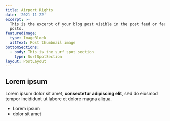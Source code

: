 ```yaml
---
title: Airport Rights
date: '2021-11-22'
excerpt: >-
  This is the excerpt of your blog post visible in the post feed or featured
  posts.
featuredImage:
  type: ImageBlock
  altText: Post thumbnail image
bottomSections:
  - body: This is the surf spot section
    type: SurfSpotSection
layout: PostLayout
---
```

## Lorem ipsum

Lorem ipsum dolor sit amet, **consectetur adipiscing elit**, sed do eiusmod tempor incididunt ut labore et dolore magna aliqua.

- Lorem ipsum
- dolor sit amet
